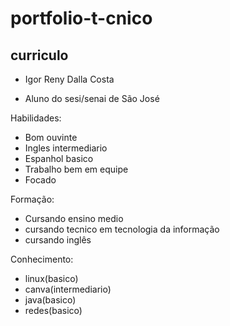 # portfolio-t-cnico
## curriculo

* Igor Reny Dalla Costa

* Aluno do sesi/senai de São José

Habilidades:

* Bom ouvinte 
* Ingles intermediario 
* Espanhol basico 
* Trabalho bem em equipe 
* Focado

Formação:

* Cursando ensino medio 
* cursando tecnico em tecnologia da informação 
* cursando inglês

Conhecimento:

* linux(basico) 
* canva(intermediario) 
* java(basico) 
* redes(basico)
